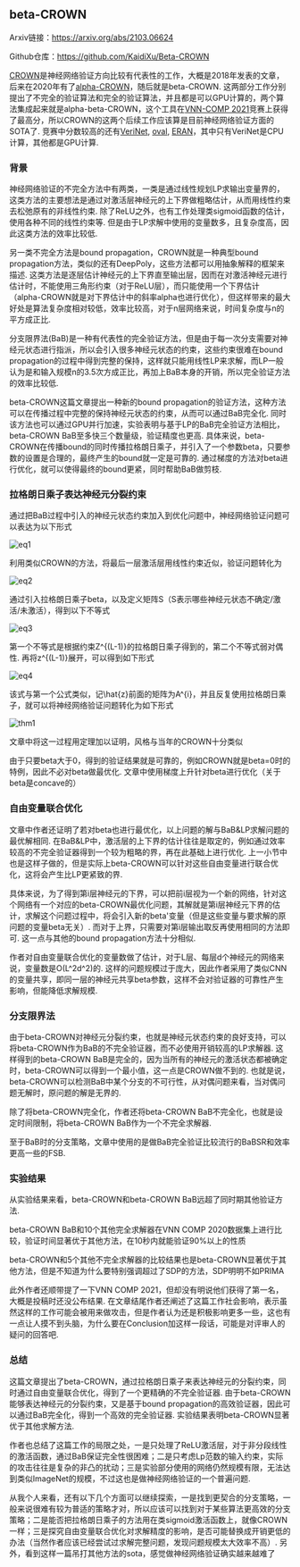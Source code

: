 ## beta-CROWN

Arxiv链接：https://arxiv.org/abs/2103.06624

Github仓库：https://github.com/KaidiXu/Beta-CROWN

[CROWN](https://arxiv.org/abs/1811.00866)是神经网络验证方向比较有代表性的工作，大概是2018年发表的文章，后来在2020年有了[alpha-CROWN](https://arxiv.org/abs/2011.13824)，随后就是beta-CROWN. 这两部分工作分别提出了不完全的验证算法和完全的验证算法，并且都是可以GPU计算的，两个算法集成起来就是alpha-beta-CROWN，这个工具在[VNN-COMP 2021](https://sites.google.com/view/vnn2021)竞赛上获得了最高分，所以CROWN的这两个后续工作应该算是目前神经网络验证方面的SOTA了. 竞赛中分数较高的还有[VeriNet](https://github.com/vas-group-imperial/VeriNet), [oval](https://github.com/oval-group/oval-bab), [ERAN](https://github.com/eth-sri/eran)，其中只有VeriNet是CPU计算，其他都是GPU计算. 

### 背景

神经网络验证的不完全方法中有两类，一类是通过线性规划LP求输出变量界的，这类方法的主要想法是通过对激活层神经元的上下界做粗略估计，从而用线性约束去松弛原有的非线性约束. 除了ReLU之外，也有工作处理类sigmoid函数的估计，使用各种不同的线性约束等. 但是由于LP求解中使用的变量数多，且复杂度高，因此这类方法的效率比较低.

另一类不完全方法是bound propagation，CROWN就是一种典型bound propagation方法，类似的还有DeepPoly，这些方法都可以用抽象解释的框架来描述. 这类方法是逐层估计神经元的上下界直至输出层，因而在对激活神经元进行估计时，不能使用三角形约束（对于ReLU层），而只能使用一个下界估计（alpha-CROWN就是对下界估计中的斜率alpha也进行优化），但这样带来的最大好处是算法复杂度相对较低，效率比较高，对于n层网络来说，时间复杂度与n的平方成正比.

分支限界法(BaB)是一种有代表性的完全验证方法，但是由于每一次分支需要对神经元状态进行指派，所以会引入很多神经元状态的约束，这些约束很难在bound propagation的过程中得到完整的保持，这样就只能用线性LP来求解，而LP一般认为是和输入规模n的3.5次方成正比，再加上BaB本身的开销，所以完全验证方法的效率比较低. 

beta-CROWN这篇文章提出一种新的bound propagation的验证方法，这种方法可以在传播过程中完整的保持神经元状态的约束，从而可以通过BaB完全化. 同时该方法也可以通过GPU并行加速，实验表明与基于LP的BaB完全验证方法相比，beta-CROWN BaB至多快三个数量级，验证精度也更高. 具体来说，beta-CROWN在传播bound的同时传播拉格朗日乘子，并引入了一个参数beta，只要参数的设置是合理的，最终产生的bound就一定是可靠的. 通过梯度的方法对beta进行优化，就可以使得最终的bound更紧，同时帮助BaB做剪枝.

### 拉格朗日乘子表达神经元分裂约束

通过把BaB过程中引入的神经元状态约束加入到优化问题中，神经网络验证问题可以表达为以下形式

![eq1](/home/luan/Desktop/Papers/beta-CROWN.assets/eq1.png)

利用类似CROWN的方法，将最后一层激活层用线性约束近似，验证问题转化为

![eq2](/home/luan/Desktop/Papers/beta-CROWN.assets/eq2.png)

通过引入拉格朗日乘子beta，以及定义矩阵S（S表示哪些神经元状态不确定/激活/未激活），得到以下不等式

![eq3](/home/luan/Desktop/Papers/beta-CROWN.assets/eq3.png)

第一个不等式是根据约束Z^{(L-1)}的拉格朗日乘子得到的，第二个不等式弱对偶性. 再将z^{(L-1)}展开，可以得到如下形式

![eq4](/home/luan/Desktop/Papers/beta-CROWN.assets/eq4.png)

该式与第一个公式类似，记\hat{z}前面的矩阵为A^{i}，并且反复使用拉格朗日乘子，就可以将神经网络验证问题转化为如下形式

![thm1](/home/luan/Desktop/Papers/beta-CROWN.assets/thm1.png)

文章中将这一过程用定理加以证明，风格与当年的CROWN十分类似

由于只要beta大于0，得到的验证结果就是可靠的，例如CROWN就是beta=0时的特例，因此不必对beta做最优化. 文章中使用梯度上升针对beta进行优化（关于beta是concave的）

### 自由变量联合优化

文章中作者还证明了若对beta也进行最优化，以上问题的解与BaB&LP求解问题的最优解相同. 在BaB&LP中，激活层的上下界的估计往往是取定的，例如通过效率较高的不完全验证器得到一个较为粗略的界，再在此基础上进行优化. 上一小节中也是这样子做的，但是实际上beta-CROWN可以针对这些自由变量进行联合优化，这将会产生比LP更紧致的界.

具体来说，为了得到第i层神经元的下界，可以把前i层视为一个新的网络，针对这个网络有一个对应的beta-CROWN最优化问题，其解就是第i层神经元下界的估计，求解这个问题过程中，将会引入新的beta'变量（但是这些变量与要求解的原问题的变量beta无关）. 而对于上界，只需要对第i层输出取反再使用相同的方法即可. 这一点与其他的bound propagation方法十分相似. 

作者对自由变量联合优化的变量数做了估计，对于L层、每层d个神经元的网络来说，变量数是O(L^2d^2)的. 这样的问题规模过于庞大，因此作者采用了类似CNN的变量共享，即同一层的神经元共享beta参数，这样不会对验证器的可靠性产生影响，但能降低求解规模.

### 分支限界法

由于beta-CROWN对神经元分裂约束，也就是神经元状态约束的良好支持，可以将beta-CROWN作为BaB的不完全验证器，而不必使用开销较高的LP求解器. 这样得到的beta-CROWN BaB是完全的，因为当所有的神经元的激活状态都被确定时，beta-CROWN可以得到一个最小值，这一点是CROWN做不到的. 也就是说，beta-CROWN可以检测BaB中某个分支的不可行性，从对偶问题来看，当对偶问题无解时，原问题的解是无界的. 

除了将beta-CROWN完全化，作者还将beta-CROWN BaB不完全化，也就是设定时间限制，将beta-CROWN BaB作为一个不完全求解器.

至于BaB时的分支策略，文章中使用的是做BaB完全验证比较流行的BaBSR和效率更高一些的FSB.

### 实验结果

从实验结果来看，beta-CROWN和beta-CROWN BaB远超了同时期其他验证方法. 

beta-CROWN BaB和10个其他完全求解器在VNN COMP 2020数据集上进行比较，验证时间显著优于其他方法，在10秒内就能验证90%以上的性质

beta-CROWN和5个其他不完全求解器的比较结果也是beta-CROWN显著优于其他方法，但是不知道为什么要特别强调超过了SDP的方法，SDP明明不如PRIMA

此外作者还顺带提了一下VNN COMP 2021，但却没有明说他们获得了第一名，大概是投稿时还没公布结果. 在文章结尾作者还阐述了这篇工作社会影响，表示虽然这样的工作可能会被用来做攻击，但是作者认为还是积极影响更多一些，这也有一点让人摸不到头脑，为什么要在Conclusion加这样一段话，可能是对评审人的疑问的回答吧.

### 总结

这篇文章提出了beta-CROWN，通过拉格朗日乘子来表达神经元的分裂约束，同时通过自由变量联合优化，得到了一个更精确的不完全验证器. 由于beta-CROWN能够表达神经元的分裂约束，又是基于bound propagation的高效验证器，因此可以通过BaB完全化，得到一个高效的完全验证器. 实验结果表明beta-CROWN显著优于其他求解方法.

作者也总结了这篇工作的局限之处，一是只处理了ReLU激活层，对于非分段线性的激活函数，通过BaB保证完全性很困难；二是只考虑Lp范数的输入约束，实际的攻击往往是复杂的非凸的扰动；三是实验部分使用的网络仍然规模有限，无法达到类似ImageNet的规模，不过这也是做神经网络验证的一个普遍问题.

从我个人来看，还有以下几个方面可以继续探索，一是找到更契合的分支策略，一般来说很难有较为普适的策略才对，所以应该可以找到对于某些算法更高效的分支策略；二是能否把拉格朗日乘子的方法用在类sigmoid激活函数上，就像CROWN一样；三是探究自由变量联合优化对求解精度的影响，是否可能替换成开销更低的办法（当然作者应该已经尝试过求解完整问题，发现问题规模太大效率不高）. 另外，看到这样一篇吊打其他方法的sota，感觉做神经网络验证确实越来越难了
